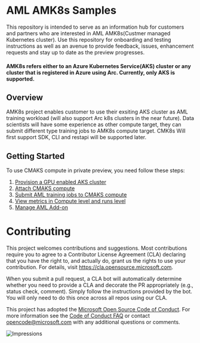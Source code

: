 # AML AMK8s Samples
This repository is intended to serve as an information hub for customers and partners who are interested in  AML AMK8s(Custmer managed Kubernetes cluster). Use this repository for onboarding and testing instructions as well as an avenue to provide feedback, issues, enhancement requests and stay up to date as the preview progresses.

#### AMK8s refers either to an Azure Kubernetes Service(AKS) cluster or any cluster that is registered in Azure using Arc. Currently, only AKS is supported.

## Overview
AMK8s project enables customer to use their exsiting AKS cluster as AML training workload (will also support Arc k8s clusters in the near future). Data scientists will have some experience as other compute target, they can submit different type training jobs to AMK8s compute target. CMK8s Will first support SDK, CLI and restapi will be supported later.


## Getting Started

To use CMAKS compute in private preview, you need follow these steps:

1. [Provision a GPU enabled AKS cluster](https://github.com/Azure/CMK8s-Sample/blob/master/docs/1.%20Provision%20a%20GPU%20enabled%20AKS%20cluster.md)
2. [Attach CMAKS compute](https://github.com/Azure/CMK8s-Samples/blob/master/docs/2.%20Attach%20CMAKS%20compute.markdown)
3. [Submit AML training jobs to CMAKS compute](https://github.com/Azure/CMK8s-Samples/blob/master/docs/3.%20Submit%20AML%20training%20jobs%20to%20CMASK%20compute.markdown)
4. [View metrics in Compute level and runs level](https://github.com/Azure/CMK8s-Samples/blob/master/docs/4.%20View%20metrics%20in%20Compute%20level%20and%20runs%20level.markdown)
5. [Manage AML Add-on](https://github.com/Azure/CMK8s-Samples/blob/master/docs/5.%20Manage%20AML%20add-on.markdown)


# Contributing

This project welcomes contributions and suggestions.  Most contributions require you to agree to a
Contributor License Agreement (CLA) declaring that you have the right to, and actually do, grant us
the rights to use your contribution. For details, visit https://cla.opensource.microsoft.com.

When you submit a pull request, a CLA bot will automatically determine whether you need to provide
a CLA and decorate the PR appropriately (e.g., status check, comment). Simply follow the instructions
provided by the bot. You will only need to do this once across all repos using our CLA.

This project has adopted the [Microsoft Open Source Code of Conduct](https://opensource.microsoft.com/codeofconduct/).
For more information see the [Code of Conduct FAQ](https://opensource.microsoft.com/codeofconduct/faq/) or
contact [opencode@microsoft.com](mailto:opencode@microsoft.com) with any additional questions or comments.

![Impressions](https://PixelServer20190423114238.azurewebsites.net/api/impressions/CMK8s-Samples/README.png) 
